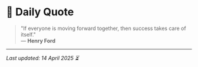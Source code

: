 # 📜 Daily Quote

> "If everyone is moving forward together, then success takes care of itself."  
> — **Henry Ford**

---

_Last updated: 14 April 2025 ⏳_

